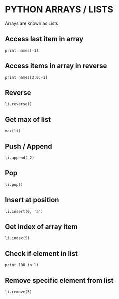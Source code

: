 # PYTHON ARRAYS / LISTS

Arrays are known as Lists

## Access last item in array

`print names[-1]`

## Access items in array in reverse

`print names[3:0:-1]`

## Reverse

`li.reverse()`

## Get max of list

`max(li)`

## Push / Append

`li.append(-2)`

## Pop

`li.pop()`

## Insert at position

`li.insert(0, 'a')`

## Get index of array item

`li.index(5)`

## Check if element in list

`print 100 in li`

## Remove specific element from list

`li.remove(5)`
